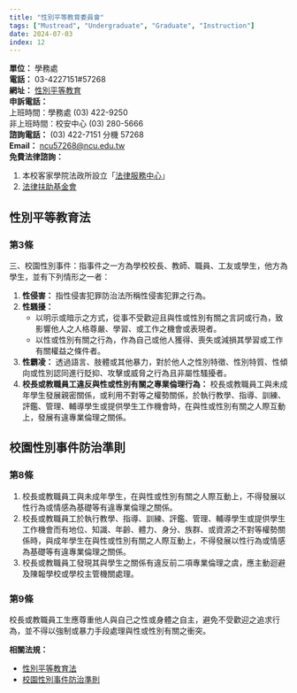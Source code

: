 ```yaml
---
title: "性別平等教育委員會"
tags: ["Mustread", "Undergraduate", "Graduate", "Instruction"]
date: 2024-07-03
index: 12
---
```


**單位：** 學務處  
**電話：** 03-4227151#57268  
**網址：** [性別平等教育](https://careyou.ncu.edu.tw/gender/)  
**申訴電話：**  
上班時間：學務處 (03) 422-9250  
非上班時間：校安中心 (03) 280-5666  
**諮詢電話：** (03) 422-7151 分機 57268  
**Email：** [ncu57268@ncu.edu.tw](mailto:ncu57268@ncu.edu.tw)  
**免費法律諮詢：**  
1. 本校客家學院法政所設立「[法律服務中心](http://www.lawgov.ncu.edu.tw/lawservice_bulletin.aspx)」  
2. [法律扶助基金會](https://www.laf.org.tw/)

## 性別平等教育法

### 第3條
三、校園性別事件：指事件之一方為學校校長、教師、職員、工友或學生，他方為學生，並有下列情形之一者：
1. **性侵害：** 指性侵害犯罪防治法所稱性侵害犯罪之行為。
2. **性騷擾：** 
   - 以明示或暗示之方式，從事不受歡迎且與性或性別有關之言詞或行為，致影響他人之人格尊嚴、學習、或工作之機會或表現者。
   - 以性或性別有關之行為，作為自己或他人獲得、喪失或減損其學習或工作有關權益之條件者。
3. **性霸凌：** 透過語言、肢體或其他暴力，對於他人之性別特徵、性別特質、性傾向或性別認同進行貶抑、攻擊或威脅之行為且非屬性騷擾者。
4. **校長或教職員工違反與性或性別有關之專業倫理行為：** 校長或教職員工與未成年學生發展親密關係，或利用不對等之權勢關係，於執行教學、指導、訓練、評鑑、管理、輔導學生或提供學生工作機會時，在與性或性別有關之人際互動上，發展有違專業倫理之關係。

## 校園性別事件防治準則

### 第8條
1. 校長或教職員工與未成年學生，在與性或性別有關之人際互動上，不得發展以性行為或情感為基礎等有違專業倫理之關係。
2. 校長或教職員工於執行教學、指導、訓練、評鑑、管理、輔導學生或提供學生工作機會而有地位、知識、年齡、體力、身分、族群、或資源之不對等權勢關係時，與成年學生在與性或性別有關之人際互動上，不得發展以性行為或情感為基礎等有違專業倫理之關係。
3. 校長或教職員工發現其與學生之關係有違反前二項專業倫理之虞，應主動迴避及陳報學校或學校主管機關處理。

### 第9條
校長或教職員工生應尊重他人與自己之性或身體之自主，避免不受歡迎之追求行為，並不得以強制或暴力手段處理與性或性別有關之衝突。

**相關法規：**  
- [性別平等教育法](https://law.moj.gov.tw/LawClass/LawAll.aspx?pcode=H0080067)  
- [校園性別事件防治準則](https://law.moj.gov.tw/LawClass/LawAll.aspx?pcode=H0080069)

